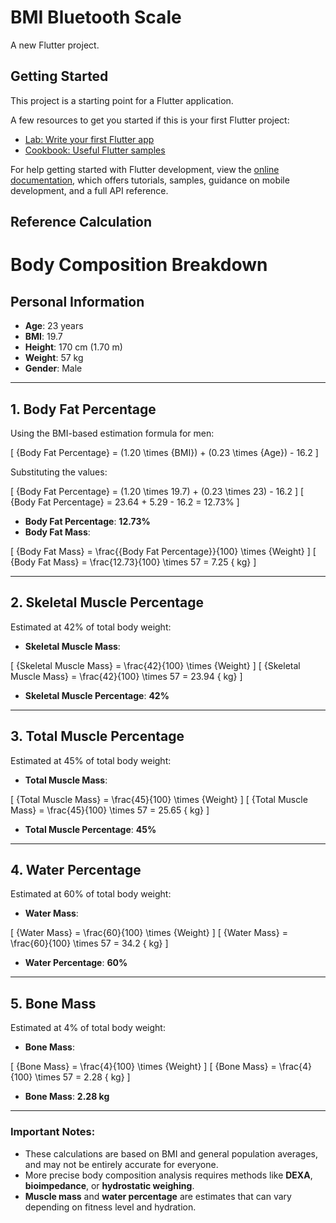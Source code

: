 # BMI Bluetooth Scale

A new Flutter project.

## Getting Started

This project is a starting point for a Flutter application.

A few resources to get you started if this is your first Flutter project:

- [Lab: Write your first Flutter app](https://docs.flutter.dev/get-started/codelab)
- [Cookbook: Useful Flutter samples](https://docs.flutter.dev/cookbook)

For help getting started with Flutter development, view the
[online documentation](https://docs.flutter.dev/), which offers tutorials,
samples, guidance on mobile development, and a full API reference.

## Reference Calculation

# Body Composition Breakdown

## Personal Information

- **Age**: 23 years
- **BMI**: 19.7
- **Height**: 170 cm (1.70 m)
- **Weight**: 57 kg
- **Gender**: Male

---

## 1. **Body Fat Percentage**

Using the BMI-based estimation formula for men:

\[
{Body Fat Percentage} = (1.20 \times {BMI}) + (0.23 \times {Age}) - 16.2
\]

Substituting the values:

\[
{Body Fat Percentage} = (1.20 \times 19.7) + (0.23 \times 23) - 16.2
\]
\[
{Body Fat Percentage} = 23.64 + 5.29 - 16.2 = 12.73\%
\]

- **Body Fat Percentage**: **12.73%**
- **Body Fat Mass**:

\[
{Body Fat Mass} = \frac{{Body Fat Percentage}}{100} \times {Weight}
\]
\[
{Body Fat Mass} = \frac{12.73}{100} \times 57 = 7.25 { kg}
\]

---

## 2. **Skeletal Muscle Percentage**

Estimated at 42% of total body weight:

- **Skeletal Muscle Mass**:

\[
{Skeletal Muscle Mass} = \frac{42}{100} \times {Weight}
\]
\[
{Skeletal Muscle Mass} = \frac{42}{100} \times 57 = 23.94 { kg}
\]

- **Skeletal Muscle Percentage**: **42%**

---

## 3. **Total Muscle Percentage**

Estimated at 45% of total body weight:

- **Total Muscle Mass**:

\[
{Total Muscle Mass} = \frac{45}{100} \times {Weight}
\]
\[
{Total Muscle Mass} = \frac{45}{100} \times 57 = 25.65 { kg}
\]

- **Total Muscle Percentage**: **45%**

---

## 4. **Water Percentage**

Estimated at 60% of total body weight:

- **Water Mass**:

\[
{Water Mass} = \frac{60}{100} \times {Weight}
\]
\[
{Water Mass} = \frac{60}{100} \times 57 = 34.2 { kg}
\]

- **Water Percentage**: **60%**

---

## 5. **Bone Mass**

Estimated at 4% of total body weight:

- **Bone Mass**:

\[
{Bone Mass} = \frac{4}{100} \times {Weight}
\]
\[
{Bone Mass} = \frac{4}{100} \times 57 = 2.28 { kg}
\]

- **Bone Mass**: **2.28 kg**

---

### **Important Notes:**

- These calculations are based on BMI and general population averages, and may not be entirely accurate for everyone.
- More precise body composition analysis requires methods like **DEXA**, **bioimpedance**, or **hydrostatic weighing**.
- **Muscle mass** and **water percentage** are estimates that can vary depending on fitness level and hydration.

